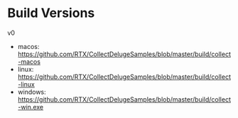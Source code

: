 # Build Versions 

v0
* macos: https://github.com/RTX/CollectDelugeSamples/blob/master/build/collect-macos
* linux: https://github.com/RTX/CollectDelugeSamples/blob/master/build/collect-linux
* windows: https://github.com/RTX/CollectDelugeSamples/blob/master/build/collect-win.exe

